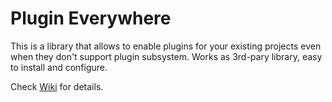 # Plugin Everywhere

This is a library that allows to enable plugins for your existing projects
even when they don't support plugin subsystem. Works as 3rd-pary library,
easy to install and configure.

Check [Wiki](https://github.com/zysoft/PluginEverywhere/wiki) for details.
